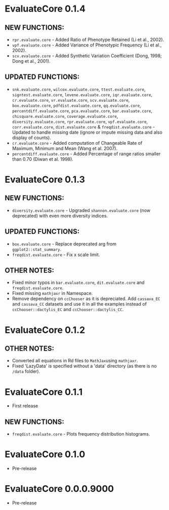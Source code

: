 
# EvaluateCore  0.1.4

## NEW FUNCTIONS:
* `rpr.evaluate.core` - Added Ratio of Phenotype Retained (Li et al., 2002).
* `vpf.evaluate.core` - Added Variance of Phenotypic Frequency (Li et al., 2002).
* `scv.evaluate.core` - Added Synthetic Variation Coefficient (Dong, 1998; Dong et al., 2001).

## UPDATED FUNCTIONS:
* `snk.evaluate.core`, `wilcox.evaluate.core`, `ttest.evaluate.core`, `signtest.evaluate.core`, `levene.evaluate.core`, `iqr.evaluate.core`, `cr.evaluate.core`, `vr.evaluate.core`, `scv.evaluate.core`, `box.evaluate.core`, `pdfdist.evaluate.core`, `qq.evaluate.core`, `percentdiff.evaluate.core`, `pca.evaluate.core`, `bar.evaluate.core`, `chisquare.evaluate.core`, `coverage.evaluate.core`, `diversity.evaluate.core`, `rpr.evaluate.core`, `vpf.evaluate.core`, `corr.evaluate.core`, `dist.evaluate.core` & `freqdist.evaluate.core` - Updated to handle missing date (ignore or impute missing data and also display of counts).
* `cr.evaluate.core` - Added computation of Changeable Rate of Maximum, Minimum and Mean (Wang et al. 2007).
* `percentdiff.evaluate.core` - Added Percentage of range ratios smaller than 0.70 (Diwan et al. 1998).

# EvaluateCore  0.1.3

## NEW FUNCTIONS:
* `diversity.evaluate.core` - Upgraded `shannon.evaluate.core` (now deprecated) with even more diversity indices.

## UPDATED FUNCTIONS:
* `box.evaluate.core` - Replace deprecated arg from `ggplot2::stat_summary`.
* `freqdist.evaluate.core` - Fix x scale limit.

## OTHER NOTES: 
* Fixed minor typos in `bar.evaluate.core`, `dit.evaluate.core` and `freqdist.evaluate.core`.
* Fixed missing `mathjaxr` in Namespace.
* Remove dependency on `ccChooser` as it is depreciated. Add `cassava_EC` and `cassava_CC` datasets and use it in all the examples instead of `ccChooser::dactylis_EC` and `ccChooser::dactylis_CC`.

# EvaluateCore  0.1.2

## OTHER NOTES: 
* Converted all equations in Rd files to `MathJax`using `mathjaxr`.
* Fixed 'LazyData' is specified without a 'data' directory (as there is no `/data` folder).

# EvaluateCore  0.1.1

* First release

## NEW FUNCTIONS:
* `freqdist.evaluate.core` - Plots frequency distribution histograms.

# EvaluateCore  0.1.0

* Pre-release

# EvaluateCore  0.0.0.9000

* Pre-release
